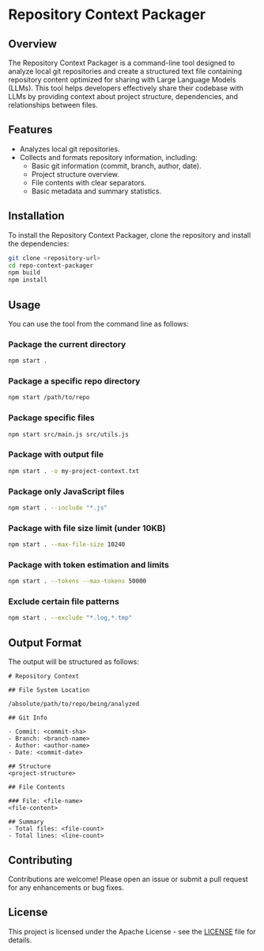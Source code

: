 # Repository Context Packager

## Overview
The Repository Context Packager is a command-line tool designed to analyze local git repositories and create a structured text file containing repository content optimized for sharing with Large Language Models (LLMs). This tool helps developers effectively share their codebase with LLMs by providing context about project structure, dependencies, and relationships between files.

## Features
- Analyzes local git repositories.
- Collects and formats repository information, including:
  - Basic git information (commit, branch, author, date).
  - Project structure overview.
  - File contents with clear separators.
  - Basic metadata and summary statistics.

## Installation
To install the Repository Context Packager, clone the repository and install the dependencies:

```bash
git clone <repository-url>
cd repo-context-packager
npm build
npm install
```

## Usage
You can use the tool from the command line as follows:

### Package the current directory
```bash
npm start .
```

### Package a specific repo directory
```bash
npm start /path/to/repo
```

### Package specific files
```bash
npm start src/main.js src/utils.js
```

### Package with output file
```bash
npm start . -o my-project-context.txt
```

### Package only JavaScript files
```bash
npm start . --include "*.js"
```

### Package with file size limit (under 10KB)
```bash
npm start . --max-file-size 10240
```

### Package with token estimation and limits
```bash
npm start . --tokens --max-tokens 50000
```

### Exclude certain file patterns
```bash
npm start . --exclude "*.log,*.tmp"
```

## Output Format
The output will be structured as follows:

```
# Repository Context

## File System Location

/absolute/path/to/repo/being/analyzed

## Git Info

- Commit: <commit-sha>
- Branch: <branch-name>
- Author: <author-name>
- Date: <commit-date>

## Structure
<project-structure>

## File Contents

### File: <file-name>
<file-content>

## Summary
- Total files: <file-count>
- Total lines: <line-count>
```

## Contributing
Contributions are welcome! Please open an issue or submit a pull request for any enhancements or bug fixes.

## License
This project is licensed under the Apache License - see the [LICENSE](LICENSE) file for details.
